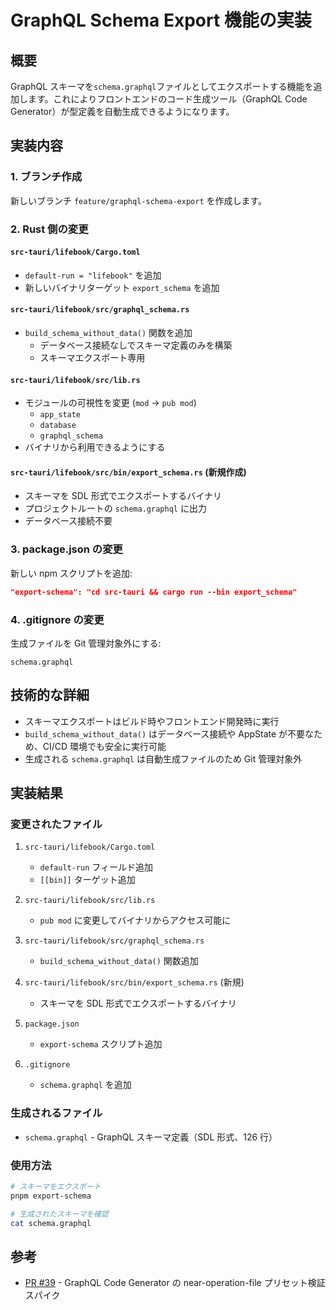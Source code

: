 # GraphQL Schema Export 機能の実装

## 概要

GraphQL スキーマを`schema.graphql`ファイルとしてエクスポートする機能を追加します。これによりフロントエンドのコード生成ツール（GraphQL Code Generator）が型定義を自動生成できるようになります。

## 実装内容

### 1. ブランチ作成

新しいブランチ `feature/graphql-schema-export` を作成します。

### 2. Rust 側の変更

#### `src-tauri/lifebook/Cargo.toml`

- `default-run = "lifebook"` を追加
- 新しいバイナリターゲット `export_schema` を追加

#### `src-tauri/lifebook/src/graphql_schema.rs`

- `build_schema_without_data()` 関数を追加
  - データベース接続なしでスキーマ定義のみを構築
  - スキーマエクスポート専用

#### `src-tauri/lifebook/src/lib.rs`

- モジュールの可視性を変更 (`mod` → `pub mod`)
  - `app_state`
  - `database`
  - `graphql_schema`
- バイナリから利用できるようにする

#### `src-tauri/lifebook/src/bin/export_schema.rs` (新規作成)

- スキーマを SDL 形式でエクスポートするバイナリ
- プロジェクトルートの `schema.graphql` に出力
- データベース接続不要

### 3. package.json の変更

新しい npm スクリプトを追加:

```json
"export-schema": "cd src-tauri && cargo run --bin export_schema"
```

### 4. .gitignore の変更

生成ファイルを Git 管理対象外にする:

```
schema.graphql
```

## 技術的な詳細

- スキーマエクスポートはビルド時やフロントエンド開発時に実行
- `build_schema_without_data()` はデータベース接続や AppState が不要なため、CI/CD 環境でも安全に実行可能
- 生成される `schema.graphql` は自動生成ファイルのため Git 管理対象外

## 実装結果

### 変更されたファイル

1. `src-tauri/lifebook/Cargo.toml`

   - `default-run` フィールド追加
   - `[[bin]]` ターゲット追加

2. `src-tauri/lifebook/src/lib.rs`

   - `pub mod` に変更してバイナリからアクセス可能に

3. `src-tauri/lifebook/src/graphql_schema.rs`

   - `build_schema_without_data()` 関数追加

4. `src-tauri/lifebook/src/bin/export_schema.rs` (新規)

   - スキーマを SDL 形式でエクスポートするバイナリ

5. `package.json`

   - `export-schema` スクリプト追加

6. `.gitignore`
   - `schema.graphql` を追加

### 生成されるファイル

- `schema.graphql` - GraphQL スキーマ定義（SDL 形式、126 行）

### 使用方法

```bash
# スキーマをエクスポート
pnpm export-schema

# 生成されたスキーマを確認
cat schema.graphql
```

## 参考

- [PR #39](https://github.com/toshiki670/LifeBook/pull/39) - GraphQL Code Generator の near-operation-file プリセット検証スパイク
